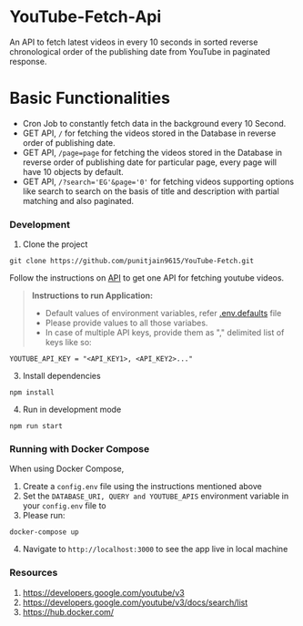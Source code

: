 # YouTube-Fetch-Api

An API to fetch latest videos in every 10 seconds in sorted reverse chronological order of the publishing date from YouTube in paginated response.

# Basic Functionalities

- Cron Job to constantly fetch data in the background every 10 Second.
- GET API, `/` for fetching the videos stored in the Database in reverse order of publishing date.
- GET API, `/page=page` for fetching the videos stored in the Database in reverse order of publishing date for particular page, every page will have 10 objects by default.
- GET API, `/?search='EG'&page='0'` for fetching videos supporting options like search to search on the basis of title and description with partial matching and also paginated.

### Development

1. Clone the project

`git clone https://github.com/punitjain9615/YouTube-Fetch.git`


Follow the instructions on [API](https://developers.google.com/youtube/v3/getting-started) to get one API for fetching youtube videos.

> **Instructions to run Application:** 
> - Default values of environment variables, refer [.env.defaults](https://github.com/punitjain9615/YouTube-Fetch/blob/master/.env.defaults) file
> - Please provide values to all those variabes. 
> - In case of multiple API keys, provide them as "," delimited list of keys like so:

```
YOUTUBE_API_KEY = "<API_KEY1>, <API_KEY2>..."
```

3. Install dependencies

`npm install`

4. Run in development mode

`npm run start`

### Running with Docker Compose

When using Docker Compose, 

1. Create a `config.env` file using the instructions mentioned above
2. Set the `DATABASE_URI, QUERY and YOUTUBE_APIS` environment variable in your `config.env` file to
3. Please run:

```
docker-compose up 
```
4. Navigate to `http://localhost:3000` to see the app live in local machine

### Resources

1. https://developers.google.com/youtube/v3
2. https://developers.google.com/youtube/v3/docs/search/list
3. https://hub.docker.com/